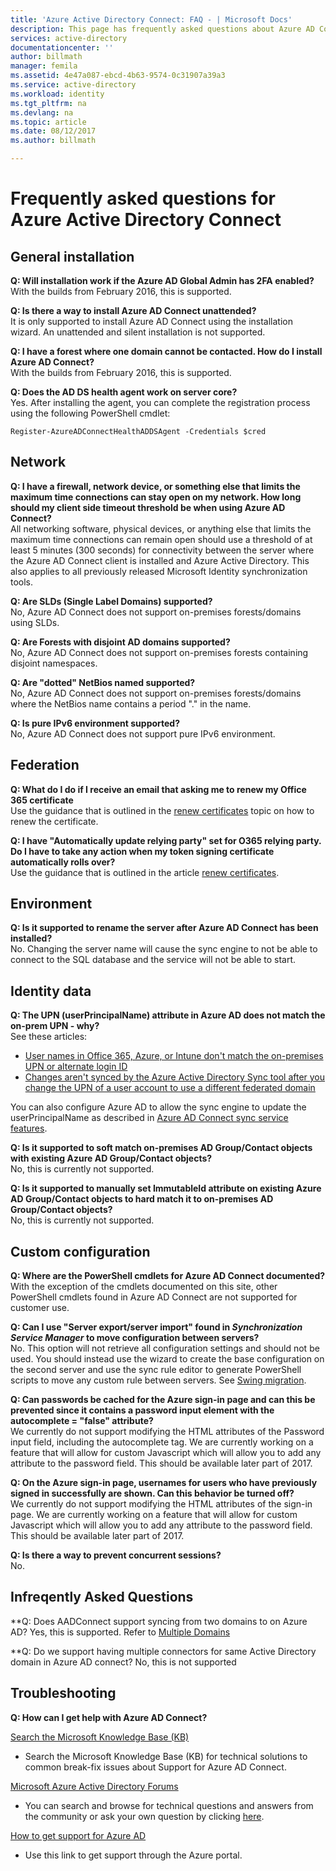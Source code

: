 ```yaml
---
title: 'Azure Active Directory Connect: FAQ - | Microsoft Docs'
description: This page has frequently asked questions about Azure AD Connect.
services: active-directory
documentationcenter: ''
author: billmath
manager: femila
ms.assetid: 4e47a087-ebcd-4b63-9574-0c31907a39a3
ms.service: active-directory
ms.workload: identity
ms.tgt_pltfrm: na
ms.devlang: na
ms.topic: article
ms.date: 08/12/2017
ms.author: billmath

---
```

# Frequently asked questions for Azure Active Directory Connect

## General installation
**Q: Will installation work if the Azure AD Global Admin has 2FA enabled?**  
With the builds from February 2016, this is supported.

**Q: Is there a way to install Azure AD Connect unattended?**  
It is only supported to install Azure AD Connect using the installation wizard. An unattended and silent installation is not supported.

**Q: I have a forest where one domain cannot be contacted. How do I install Azure AD Connect?**  
With the builds from February 2016, this is supported.

**Q: Does the AD DS health agent work on server core?**  
Yes. After installing the agent, you can complete the registration process using the following PowerShell cmdlet: 

`Register-AzureADConnectHealthADDSAgent -Credentials $cred`

## Network
**Q: I have a firewall, network device, or something else that limits the maximum time connections can stay open on my network. How long should my client side timeout threshold be when using Azure AD Connect?**  
All networking software, physical devices, or anything else that limits the maximum time connections can remain open should use a threshold of at least 5 minutes (300 seconds) for connectivity between the server where the Azure AD Connect client is installed and Azure Active Directory. This also applies to all previously released Microsoft Identity synchronization tools.

**Q: Are SLDs (Single Label Domains) supported?**  
No, Azure AD Connect does not support on-premises forests/domains using SLDs.

**Q: Are Forests with disjoint AD domains supported?**  
No, Azure AD Connect does not support on-premises forests containing disjoint namespaces.

**Q: Are "dotted" NetBios named supported?**  
No, Azure AD Connect does not support on-premises forests/domains where the NetBios name contains a period "." in the name.

**Q: Is pure IPv6 environment supported?**  
No, Azure AD Connect does not support pure IPv6 environment.

## Federation
**Q: What do I do if I receive an email that asking me to renew my Office 365 certificate**  
Use the guidance that is outlined in the [renew certificates](active-directory-aadconnect-o365-certs.md) topic on how to renew the certificate.

**Q: I have "Automatically update relying party" set for O365 relying party. Do I have to take any action when my token signing certificate automatically rolls over?**  
Use the guidance that is outlined in the article [renew certificates](active-directory-aadconnect-o365-certs.md).

## Environment
**Q: Is it supported to rename the server after Azure AD Connect has been installed?**  
No. Changing the server name will cause the sync engine to not be able to connect to the SQL database and the service will not be able to start.

## Identity data
**Q: The UPN (userPrincipalName) attribute in Azure AD does not match the on-prem UPN - why?**  
See these articles:

* [User names in Office 365, Azure, or Intune don't match the on-premises UPN or alternate login ID](https://support.microsoft.com/en-us/kb/2523192)
* [Changes aren't synced by the Azure Active Directory Sync tool after you change the UPN of a user account to use a different federated domain](https://support.microsoft.com/en-us/kb/2669550)

You can also configure Azure AD to allow the sync engine to update the userPrincipalName as described in [Azure AD Connect sync service features](active-directory-aadconnectsyncservice-features.md).

**Q: Is it supported to soft match on-premises AD Group/Contact objects with existing Azure AD Group/Contact objects?**  
No, this is currently not supported.

**Q: Is it supported to manually set ImmutableId attribute on existing Azure AD Group/Contact objects to hard match it to on-premises AD Group/Contact objects?**  
No, this is currently not supported.



## Custom configuration
**Q: Where are the PowerShell cmdlets for Azure AD Connect documented?**  
With the exception of the cmdlets documented on this site, other PowerShell cmdlets found in Azure AD Connect are not supported for customer use.

**Q: Can I use "Server export/server import" found in *Synchronization Service Manager* to move configuration between servers?**  
No. This option will not retrieve all configuration settings and should not be used. You should instead use the wizard to create the base configuration on the second server and use the sync rule editor to generate PowerShell scripts to move any custom rule between servers. See [Swing migration](active-directory-aadconnect-upgrade-previous-version.md#swing-migration).

**Q: Can passwords be cached for the Azure sign-in page and can this be prevented since it contains a password input element with the autocomplete = "false" attribute?**</br>
We currently do not support modifying the HTML attributes of the Password input field, including the autocomplete tag. We are currently working on a feature that will allow for custom Javascript which will allow you to add any attribute to the password field. This should be available later part of 2017.

**Q: On the Azure sign-in page, usernames for users who have previously signed in successfully are shown.  Can this behavior be turned off?**</br>
We currently do not support modifying the HTML attributes of the sign-in page. We are currently working on a feature that will allow for custom Javascript which will allow you to add any attribute to the password field. This should be available later part of 2017.

**Q: Is there a way to prevent concurrent sessions?**</br>
No.

## Infreqently Asked Questions

**Q: Does AADConnect support syncing from two domains to on Azure AD?
Yes, this is supported. Refer to [Multiple Domains](https://docs.microsoft.com/en-us/azure/active-directory/connect/active-directory-aadconnect-multiple-domains)

**Q: Do we support having multiple connectors for same Active Directory domain in Azure AD connect?
No, this is not supported

## Troubleshooting
**Q: How can I get help with Azure AD Connect?**

[Search the Microsoft Knowledge Base (KB)](https://www.microsoft.com/en-us/Search/result.aspx?q=azure%20active%20directory%20connect&form=mssupport)

* Search the Microsoft Knowledge Base (KB) for technical solutions to common break-fix issues about Support for Azure AD Connect.

[Microsoft Azure Active Directory Forums](https://social.msdn.microsoft.com/Forums/azure/en-US/home?forum=WindowsAzureAD)

* You can search and browse for technical questions and answers from the community or ask your own question by clicking [here](https://social.msdn.microsoft.com/Forums/azure/en-US/newthread?category=windowsazureplatform&forum=WindowsAzureAD&prof=required).

[How to get support for Azure AD](https://docs.microsoft.com/azure/active-directory/active-directory-troubleshooting-support-howto)

* Use this link to get support through the Azure portal.

